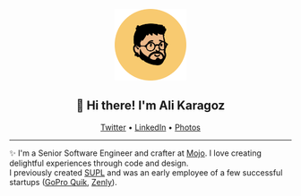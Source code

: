 <p align="center">
  <img src="alivatar.png" width="128px">
<h2 align="center">👋 Hi there! I'm Ali Karagoz</h3>
<p align="center">
  <a href="https://twitter.com/alikaragoz">Twitter</a> •
  <a href="https://www.linkedin.com/in/alikaragoz">LinkedIn</a> •
  <a href="https://alikaragoz.net">Photos</a>
</p>

---
✨ I'm a Senior Software Engineer and crafter at [Mojo](https://mojo-app.com). I love creating delightful experiences through code and design.  
I previously created [SUPL](https://twitter.com/suplco) and was an early employee of a few successful startups ([GoPro Quik](https://apps.apple.com/us/app/gopro-quik-video-editor/id561350520), [Zenly](https://apps.apple.com/us/app/zenly-your-map-your-people/id838848566)).